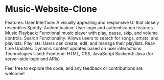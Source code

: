 # Music-Website-Clone
Features:
User Interface: A visually appealing and responsive UI that closely resembles Spotify.
Authentication: User login and authentication features.
Music Playback: Functional music player with play, pause, skip, and volume controls.
Search Functionality: Allows users to search for songs, artists, and playlists.
Playlists: Users can create, edit, and manage their playlists.
Real-time Updates: Dynamic content updates based on user interactions.
Technologies Used:
Frontend: HTML, CSS, JavaScript
Backend: Java (for server-side logic and APIs)

Feel free to explore the code, and any feedback or contributions are welcome!



